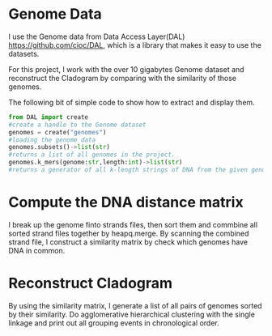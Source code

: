 Genome Data
============

I use the Genome data from Data Access Layer(DAL) https://github.com/cioc/DAL, which is a library that makes it easy to use the datasets. 

For this project, I work with the over 10 gigabytes Genome dataset and reconstruct the Cladogram by comparing with the similarity of those genomes.

The following bit of simple code to show how to extract and display them.

```python
from DAL import create
#create a handle to the Genome dataset
genomes = create("genomes")
#loading the genome data
genomes.subsets()->list(str)
#returns a list of all genomes in the project. 
genomes.k_mers(genome:str,length:int)->list(str)
#returns a generator of all k-­length strings of DNA from the given genome.
```

Compute the DNA distance matrix
===============================

I break up the genome finto strands files, then sort them and commbine all sorted strand files together by heapq.merge. By scanning the combined strand file, I construct a similarity matrix by check which genomes have DNA in common.

Reconstruct Cladogram
=====================

By using the similarity matrix, I generate a list of all pairs of genomes sorted by their similarity. Do agglomerative hierarchical clustering with the single linkage and print out all grouping events in chronological order. 